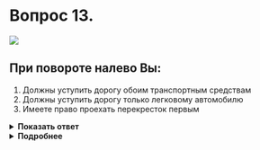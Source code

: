 # Вопрос 13.

![](https://s.drom.ru/i24228/pdd/tickets/2016/1543885235.jpg)

## При повороте налево Вы:

1. Должны уступить дорогу обоим транспортным средствам
2. Должны уступить дорогу только легковому автомобилю
3. Имеете право проехать перекресток первым

<details>
<summary><b>Показать ответ</b></summary>
Правильный ответ: 1
</details>
<details>
<summary><b>Подробнее</b></summary>
Перекрёсток регулируемый. Всем трем ТС разрешено движение. Трамвай в равнозначных условиях имеет преимущество перед безрельсовыми ТС. Он проезжает первым. Вы - при повороте налево обязаны уступить автомобилю, движущемуся навстречу прямо.
Правильный ответ - должны уступить дорогу обоим транспортным средствам.
(Пункты 6.2, 13.4, 13.6 ПДД)
</details>